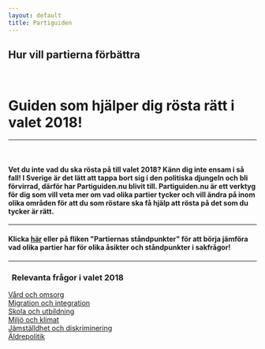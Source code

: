 ```yaml
---
layout: default
title: Partiguiden
---
```

  <div class="text-center" id="hemjumbotron">
    <h2 class="noMargin"> Hur vill partierna förbättra <br>
        <span class="element" id="typeText"></span> 
        <span class="typed-cursor"></span>
      </h2>
  </div>
  <div class="container">
    <div class="row">
      <div class="col-sm-10 col-sm-offset-1">
        <h1 class="boxTitle text-center">Guiden som hjälper dig rösta rätt i valet 2018!</h1>
        <hr class="lineLarge">
          <h4 class="contentText">Vet du inte vad du ska rösta på till valet 2018? Känn dig inte ensam i så fall! I Sverige är det lätt att tappa bort sig i den politiska djungeln och bli förvirrad, därför har Partiguiden.nu blivit till. Partiguiden.nu är ett verktyg för dig som vill veta mer om vad olika partier tycker och vill ändra på inom olika områden för att du som röstare ska få hjälp att rösta på det som du tycker är rätt.
          </h4>
        <hr class="lineLarge">          
            <h4 class="contentText">Klicka <a href="/partiernas-standpunkter.html">här</a> eller på fliken "Partiernas ståndpunkter" för att börja jämföra vad olika partier har för olika åsikter och ståndpunkter i sakfrågor!</h4>
        <hr class="lineLarge" style="margin-bottom: 0">
        </div>
        <div class="col-sm-10 col-sm-offset-1">
            <h3 style="margin-left: 7px">Relevanta frågor i valet 2018</h3>
            <div class="list-group">
                <div class="list-container">
                  <a href="/amnen/vard_och_omsorg" class="listItem">Vård och omsorg</a>
                </div>
                <div class="list-container">
                  <a href="/amnen/migration_och_integration" class="listItem">Migration och integration</a>
                </div>
                <div class="list-container">
                  <a href="/amnen/skola" class="listItem">Skola och utbildning</a>
                </div>
                <div class="list-container">
                  <a href="/amnen/miljo" class="listItem">Miljö och klimat</a>
                </div>
                <div class="list-container">
                  <a href="/amnen/jamstalldhet_och_diskriminering" class="listItem">Jämställdhet och diskriminering</a>
                </div>
                <div class="list-container">
                  <a href="/amnen/aldrepolitik" class="listItem">Äldrepolitik</a>
                </div>
            </div>
        </div>
    </div>
  </div>
